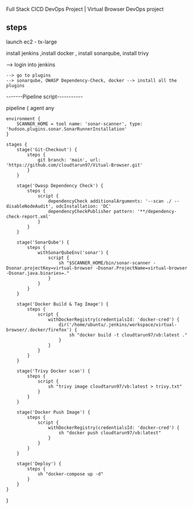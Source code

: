 Full Stack CICD DevOps Project | Virtual Browser DevOps project

steps
---------------------------------

launch ec2 - tx-large

install jenkins ,install docker , install sonarqube, install trivy

--> login into jenkins

	--> go to plugins
	--> sonarqube, OWASP Dependency-Check, docker --> install all the plugins


-------Pipeline script-----------


pipeline {
    agent any 
    
    environment {
        SCANNER_HOME = tool name: 'sonar-scanner', type: 'hudson.plugins.sonar.SonarRunnerInstallation'
    }
    
    stages {
        stage('Git-Checkout') {
            steps {
                git branch: 'main', url: 'https://github.com/cloudtarun97/Vitual-Browser.git'
            }
        }
        
        stage('Owasp Dependency Check') {
            steps {
                script {
                    dependencyCheck additionalArguments: '--scan ./ --disableNodeAudit', odcInstallation: 'DC'
                    dependencyCheckPublisher pattern: '**/dependency-check-report.xml'
                }
            }
        }
        
        stage('SonarQube') {
            steps {
                withSonarQubeEnv('sonar') {
                    script {
                        sh "$SCANNER_HOME/bin/sonar-scanner -Dsonar.projectKey=virtual-browser -Dsonar.ProjectName=virtual-browser -Dsonar.java.binaries=."
                    }
                }
            }
        }
        
        stage('Docker Build & Tag Image') {
            steps {
                script {
                    withDockerRegistry(credentialsId: 'docker-cred') {
                        dir('/home/ubuntu/.jenkins/workspace/virtual-browser/.docker/firefox') {
                            sh "docker build -t cloudtarun97/vb:latest ."
                        }
                    }
                }
            }
        }

        stage('Trivy Docker scan') {
            steps {
                script {
                    sh "trivy image cloudtarun97/vb:latest > trivy.txt"
                }
            }
        }

        stage('Docker Push Image') {
            steps {
                script {
                    withDockerRegistry(credentialsId: 'docker-cred') {
                        sh "docker push cloudtarun97/vb:latest"
                    }
                }
            }
        }

        stage('Deploy') {
            steps {
                sh "docker-compose up -d"
            }
        }
    }
}
